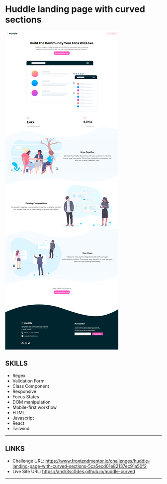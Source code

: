 # Huddle landing page with curved sections

![Huddle landing page with curved sections](./results/portfolio_26.png)

## SKILLS

- Regex
- Validation Form
- Class Component
- Responsive
- Focus States
- DOM manipulation
- Mobile-first workflow
- HTML
- Javascript
- React
- Tailwind

---
## LINKS

- Challenge URL: https://www.frontendmentor.io/challenges/huddle-landing-page-with-curved-sections-5ca5ecd01e82137ec91a50f2
- Live Site URL: https://andr3sc0des.github.io/huddle-curved

---